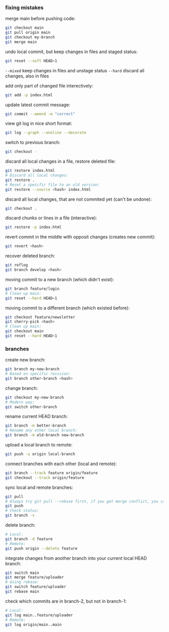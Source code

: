 ### fixing mistakes
merge main before pushing code:
```bash
git checkout main
git pull origin main
git checkout my-branch
git merge main
```

undo local commit, but keep changes in files and staged status:
```bash
git reset --soft HEAD~1
```

`--mixed` keep changes in files and unstage status
`--hard` discard all changes, also in files

add only part of changed file interectively:
```bash
git add -p index.html
```

update latest commit message:
```bash
git commit --amend -m "correct"
```

view git log in nice short format:
```bash
git log --graph --oneline --decorate
```

switch to previous branch:
```bash
git checkout -
```

discard all local changes in a file, restore deleted file:
```bash
git restore index.html
# Discard all local changes:
git restore .
# Reset a speicfic file to an old version:
git restore --source <hash> index.html
```

discard all local changes, that are not commited yet (can't be undone):
```bash
git checkout .
```

discard chunks or lines in a file (interactive):
```bash
git restore -p index.html
```

revert commit in the middle with opposit changes (creates new commit):
```bash
git revert <hash>
```

recover deleted branch:
```bash
git reflog
git branch develop <hash>
```

moving commit to a new branch (which didn't exist):
```bash
git branch feature/login
# Clean up main:
git reset --hard HEAD~1
```

moving commit to a different branch (which existed before):
```bash
git checkout feature/newsletter
git cherry-pick <hash>
# Clean up main:
git checkout main
git reset --hard HEAD~1
```

### branches
create new branch:
```bash
git branch my-new-branch
# Based on specific revision:
git branch other-branch <hash>
```

change branch:
```bash
git checkout my-new-branch
# Modern way:
git switch other-branch
```

rename current HEAD branch:
```bash
git branch -m better-branch
# Rename any other local branch:
git branch -m old-branch new-branch
```

upload a local branch to remote:
```bash
git push -u origin local-branch
```

connect branches with each other (local and remote):
```bash
git branch --track feature origin/feature
git checkout --track origin/feature
```

sync local and remote branches:
```bash
git pull
# Always try git pull --rebase first, if you get merge conflict, you can undo everything with git rebase --abort and try with regular pull instead to solve that conflict
git push
# Check status:
git branch -v
```

delete branch:
```bash
# Local:
git branch -d feature
# Remote:
git push origin --delete feature
```

integrate changes from another branch into your current local HEAD branch:
```bash
git switch main
git merge feature/uploader
# Using rebase:
git switch feature/uploader
git rebase main
```

check which commits are in branch-2, but not in branch-1:
```bash
# Local:
git log main..feature/uploader
# Remote:
git log origin/main..main
```